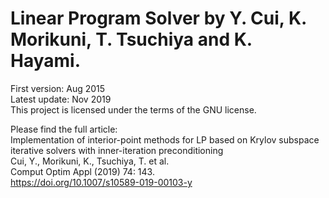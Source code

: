 # Linear Program Solver by Y. Cui, K. Morikuni, T. Tsuchiya and K. Hayami.
First version: Aug 2015 \
Latest update: Nov 2019 \
This project is licensed under the terms of the GNU license.

Please find the full article: \
Implementation of interior-point methods for LP based on 
Krylov subspace iterative solvers with inner-iteration preconditioning \
Cui, Y., Morikuni, K., Tsuchiya, T. et al. \
Comput Optim Appl (2019) 74: 143. \
<https://doi.org/10.1007/s10589-019-00103-y>

